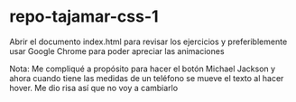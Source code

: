 # repo-tajamar-css-1

Abrir el documento index.html para revisar los ejercicios y preferiblemente usar Google Chrome para poder apreciar las animaciones

Nota: Me compliqué a propósito para hacer el botón Michael Jackson y ahora cuando tiene las medidas de un teléfono se mueve el texto al hacer hover. Me dio risa así que no voy a cambiarlo

